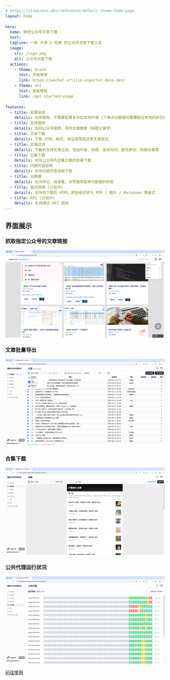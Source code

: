 ```yaml
---
# https://vitepress.dev/reference/default-theme-home-page
layout: home

hero:
  name: 微信公众号文章下载
  text: 
  tagline: 一款 开源 & 免费 的公众号文章下载工具
  image:
    src: /logo.png
    alt: 公众号文章下载
  actions:
    - theme: brand
      text: 开始使用
      link: https://wechat-article-exporter.deno.dev/
    - theme: alt
      text: 查看教程
      link: /get-started/usage

features:
  - title: 无需安装
    details: 在线使用，不需要配置复杂的本地环境 (下载评论数据时需要配合本地的抓包软件)
  - title: 支持搜索
    details: 支持公众号搜索，号内文章搜素（标题关键字）
  - title: 文章下载
    details: 下载 HTML 格式，保证高保真还原文章版式
  - title: 文章过滤
    details: 下载时支持文章过滤，包括作者、标题、发布时间、是否原创、所属合集等
  - title: 合集下载
    details: 支持公众号内合集文章的批量下载
  - title: 内嵌的音视频
    details: 支持内嵌的音视频下载
  - title: 元数据
    details: 支持评论、阅读量、点赞量等各种元数据的抓取
  - title: 格式转换 (计划中)
    details: 支持将下载的 HTML 原始格式转为 PDF / 图片 / Markdown 等格式
  - title: API (计划中)
    details: 支持通过 API 调用
---
```


## 界面展示

### 抓取指定公众号的文章链接
![](assets/index/index-1.png)

### 文章批量导出
![](assets/index/index-2.png)

### 合集下载
![](assets/index/index-3.png)

### 公共代理运行状况
![](assets/index/index-4.png)


<a href="https://wechat-article-exporter.deno.dev/" target="_blank">前往使用</a>
